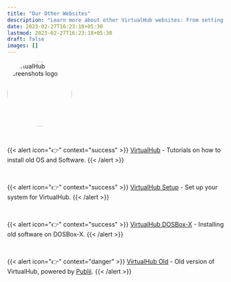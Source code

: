 ```yaml
---
title: "Our Other Websites"
description: "Learn more about other VirtualHub websites: From setting up to installing OS."
date: 2023-02-27T16:23:18+05:30
lastmod: 2023-02-27T16:23:18+05:30
draft: false
images: []
---
```


<p class="text-center"><img alt="VirtualHub Screenshots logo" src="/logo-virtualhub-screenshots.webp" style="border-radius: 50%" width="150"></p>

<br>

{{< alert icon="👉" context="success" >}}
[VirtualHub](https://virtualhub.eu.org) - Tutorials on how to install old OS and Software.
{{< /alert >}}

<br>

{{< alert icon="👉" context="success" >}}
[VirtualHub Setup](https://setup.virtualhub.eu.org) - Set up your system for VirtualHub.
{{< /alert >}}

<br>

{{< alert icon="👉" context="success" >}}
[VirtualHub DOSBox-X](https://dosbox-x.virtualhub.eu.org) - Installing old software on DOSBox-X.
{{< /alert >}}

<br>

{{< alert icon="👉" context="danger" >}}
[VirtualHub Old](https://old.virtualhub.eu.org) - Old version of VirtualHub, powered by [Publii](https://getpublii.com/).
{{< /alert >}}
